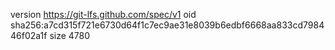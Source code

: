 version https://git-lfs.github.com/spec/v1
oid sha256:a7cd315f721e6730d64f1c7ec9ae31e8039b6edbf6668aa833cd798446f02a1f
size 4780

